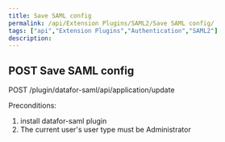 ```yaml
---
title: Save SAML config
permalink: /api/Extension Plugins/SAML2/Save SAML config/
tags: ["api","Extension Plugins","Authentication","SAML2"]
description: 
---
```


## POST Save SAML config

POST /plugin/datafor-saml/api/application/update

Preconditions:
1. install datafor-saml plugin
2. The current user's user type must be Administrator
